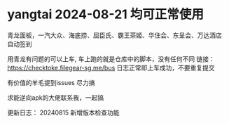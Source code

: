 # yangtai 2024-08-21 均可正常使用
青龙面板，一汽大众、海底捞、屈臣氏、霸王茶姬、华住会、东呈会、万达酒店 自动签到

用青龙有问题的可以上车, 车上跑的就是仓库中的脚本，没有任何不同 链接：https://checktoke.filegear-sg.me/bus  日志正常即上车成功，不要重复提交

有价值的羊毛提到issues 尽力搞

求能逆向apk的大佬联系我，一起搞


更新日志：
20240815 新增版本检查功能
